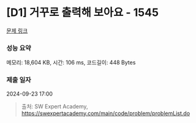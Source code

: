 # [D1] 거꾸로 출력해 보아요 - 1545 

[문제 링크](https://swexpertacademy.com/main/code/problem/problemDetail.do?contestProbId=AV2gbY0qAAQBBAS0) 

### 성능 요약

메모리: 18,604 KB, 시간: 106 ms, 코드길이: 448 Bytes

### 제출 일자

2024-09-23 17:00



> 출처: SW Expert Academy, https://swexpertacademy.com/main/code/problem/problemList.do